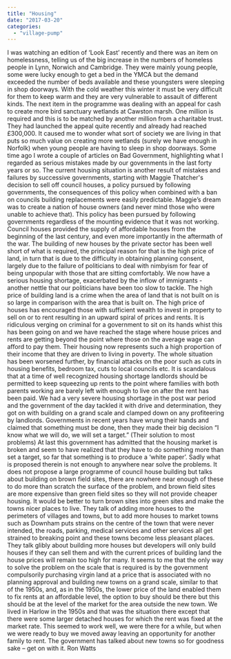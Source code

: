 ```yaml
---
title: "Housing"
date: "2017-03-20"
categories: 
  - "village-pump"
---
```


I was watching an edition of ‘Look East’ recently and there was an item on homelessness, telling us of the big increase in the numbers of homeless people in Lynn, Norwich and Cambridge. They were mainly young people, some were lucky enough to get a bed in the YMCA but the demand exceeded the number of beds available and these youngsters were sleeping in shop doorways. With the cold weather this winter it must be very difficult for them to keep warm and they are very vulnerable to assault of different kinds. The next item in the programme was dealing with an appeal for cash to create more bird sanctuary wetlands at Cawston marsh. One million is required and this is to be matched by another million from a charitable trust. They had launched the appeal quite recently and already had reached £300,000. It caused me to wonder what sort of society we are living in that puts so much value on creating more wetlands (surely we have enough in Norfolk) when young people are having to sleep in shop doorways. Some time ago I wrote a couple of articles on Bad Government, highlighting what I regarded as serious mistakes made by our governments in the last forty years or so. The current housing situation is another result of mistakes and failures by successive governments, starting with Maggie Thatcher's decision to sell off council houses, a policy pursued by following governments, the consequences of this policy when combined with a ban on councils building replacements were easily predictable. Maggie’s dream was to create a nation of house owners (and never mind those who were unable to achieve that). This policy has been pursued by following governments regardless of the mounting evidence that it was not working. Council houses provided the supply of affordable houses from the beginning of the last century, and even more importantly in the aftermath of the war. The building of new houses by the private sector has been well short of what is required, the principal reason for that is the high price of land, in turn that is due to the difficulty in obtaining planning consent, largely due to the failure of politicians to deal with nimbyism for fear of being unpopular with those that are sitting comfortably. We now have a serious housing shortage, exacerbated by the inflow of immigrants - another nettle that our politicians have been too slow to tackle. The high price of building land is a crime when the area of land that is not built on is so large in comparison with the area that is built on. The high price of houses has encouraged those with sufficient wealth to invest in property to sell on or to rent resulting in an upward spiral of prices and rents. It is ridiculous verging on criminal for a government to sit on its hands whist this has been going on and we have reached the stage where house prices and rents are getting beyond the point where those on the average wage can afford to pay them. Their housing now represents such a high proportion of their income that they are driven to living in poverty. The whole situation has been worsened further, by financial attacks on the poor such as cuts in housing benefits, bedroom tax, cuts to local councils etc. It is scandalous that at a time of well recognized housing shortage landlords should be permitted to keep squeezing up rents to the point where families with both parents working are barely left with enough to live on after the rent has been paid. We had a very severe housing shortage in the post war period and the government of the day tackled it with drive and determination, they got on with building on a grand scale and clamped down on any profiteering by landlords. Governments in recent years have wrung their hands and claimed that something must be done, then they made their big decision “I know what we will do, we will set a target.” (Their solution to most problems) At last this government has admitted that the housing market is broken and seem to have realized that they have to do something more than set a target, so far that something is to produce a ‘white paper’. Sadly what is proposed therein is not enough to anywhere near solve the problems. It does not propose a large programme of council house building but talks about building on brown field sites, there are nowhere near enough of these to do more than scratch the surface of the problem, and brown field sites are more expensive than green field sites so they will not provide cheaper housing. It would be better to turn brown sites into green sites and make the towns nicer places to live. They talk of adding more houses to the perimeters of villages and towns, but to add more houses to market towns such as Downham puts strains on the centre of the town that were never intended, the roads, parking, medical services and other services all get strained to breaking point and these towns become less pleasant places. They talk glibly about building more houses but developers will only build houses if they can sell them and with the current prices of building land the house prices will remain too high for many. It seems to me that the only way to solve the problem on the scale that is required is by the government compulsorily purchasing virgin land at a price that is associated with no planning approval and building new towns on a grand scale, similar to that of the 1950s, and, as in the 1950s, the lower price of the land enabled them to fix rents at an affordable level, the option to buy should be there but this should be at the level of the market for the area outside the new town. We lived in Harlow in the 1950s and that was the situation there except that there were some larger detached houses for which the rent was fixed at the market rate. This seemed to work well, we were there for a while, but when we were ready to buy we moved away leaving an opportunity for another family to rent. The government has talked about new towns so for goodness sake – get on with it. Ron Watts

